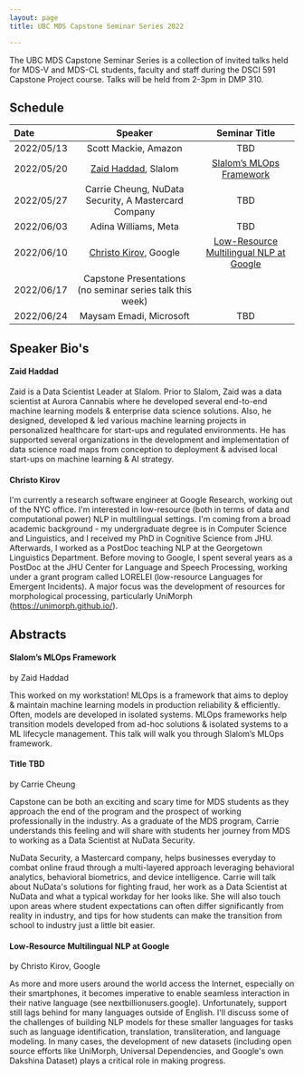 ```yaml
---
layout: page
title: UBC MDS Capstone Seminar Series 2022

---
```


The UBC MDS Capstone Seminar Series is a collection of invited talks held for MDS-V and MDS-CL students, faculty and staff 
during the DSCI 591 Capstone Project course. Talks will be held from 2-3pm in DMP 310.

## Schedule

|Date|Speaker|Seminar Title|
|:---|:---:|:---:|
| 2022/05/13 | Scott Mackie, Amazon | TBD |
| 2022/05/20 | [Zaid Haddad](#zaid-haddad), Slalom | [Slalom’s MLOps Framework](#slaloms-mlops-framework) |
| 2022/05/27 | Carrie Cheung, NuData Security, A Mastercard Company | TBD |
| 2022/06/03 | Adina Williams, Meta | TBD |
| 2022/06/10 | [Christo Kirov](#christo-kirov), Google | [Low-Resource Multilingual NLP at Google](#low-resource-multilingual-nlp-at-google) |
| 2022/06/17 | Capstone Presentations (no seminar series talk this week)| |
| 2022/06/24 | Maysam Emadi, Microsoft | TBD |

## Speaker Bio's

#### Zaid Haddad
Zaid is a Data Scientist Leader at Slalom. Prior to Slalom, Zaid was a data scientist at Aurora Cannabis where he developed several end-to-end machine learning models & enterprise data science solutions. Also, he designed, developed & led various machine learning projects in personalized healthcare for start-ups and regulated environments. He has supported several organizations in the development and implementation of data science road maps from conception to deployment & advised local start-ups on machine learning & AI strategy.  

#### Christo Kirov
I'm currently a research software engineer at Google Research, working out of the NYC office. I'm interested in low-resource (both in terms of data and computational power) NLP in multilingual settings. I'm coming from a broad academic background - my undergraduate degree is in Computer Science and Linguistics, and I received my PhD in Cognitive Science from JHU. Afterwards, I worked as a PostDoc teaching NLP at the Georgetown Linguistics Department. Before moving to Google, I spent several years as a PostDoc at the JHU Center for Language and Speech Processing, working under a grant program called LORELEI (low-resource Languages for Emergent Incidents). A major focus was the development of resources for morphological processing, particularly UniMorph (<https://unimorph.github.io/>).

## Abstracts

#### Slalom’s MLOps Framework
by Zaid Haddad

This worked on my workstation! MLOps is a framework that aims to deploy & maintain machine learning models in production reliability & efficiently. Often, models are developed in isolated systems. MLOps frameworks help transition models developed from ad-hoc solutions & isolated systems to a ML lifecycle management. This talk will walk you through Slalom’s MLOps framework.

#### Title TBD
by Carrie Cheung

Capstone can be both an exciting and scary time for MDS students as they approach the end of the program and the prospect of working professionally in the industry. As a graduate of the MDS program, Carrie understands this feeling and will share with students her journey from MDS to working as a Data Scientist at NuData Security. 
 
NuData Security, a Mastercard company, helps businesses everyday to combat online fraud through a multi-layered approach leveraging behavioral analytics, behavioral biometrics, and device intelligence. Carrie will talk about NuData's solutions for fighting fraud, her work as a Data Scientist at NuData and what a typical workday for her looks like. She will also touch upon areas where student expectations can often differ significantly from reality in industry, and tips for how students can make the transition from school to industry just a little bit easier.

#### Low-Resource Multilingual NLP at Google
by Christo Kirov, Google

As more and more users around the world access the Internet, especially on their smartphones, it becomes imperative to enable seamless interaction in their native language (see nextbillionusers.google). Unfortunately, support still lags behind for many languages outside of English. I'll discuss some of the challenges of building NLP models for these smaller languages for tasks such as language identification, translation, transliteration, and language modeling. In many cases, the development of new datasets (including open source efforts like UniMorph, Universal Dependencies, and Google's own Dakshina Dataset) plays a critical role in making progress.


